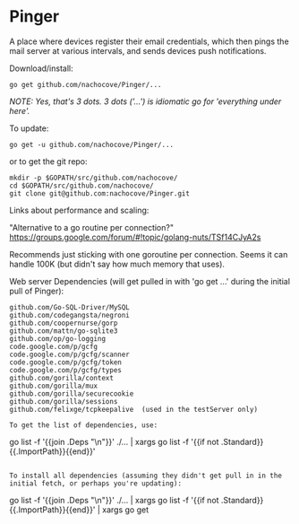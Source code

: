 Pinger
======

A place where devices register their email credentials, which
then pings the mail server at various intervals, and sends devices
push notifications.

Download/install:

```
go get github.com/nachocove/Pinger/...
```

*NOTE: Yes, that's 3 dots. 3 dots ('...') is idiomatic go for 'everything under here'.*

To update:

```
go get -u github.com/nachocove/Pinger/...
```

or to get the git repo:

```
mkdir -p $GOPATH/src/github.com/nachocove/
cd $GOPATH/src/github.com/nachocove/
git clone git@github.com:nachocove/Pinger.git
```

Links about performance and scaling:

"Alternative to a go routine per connection?" https://groups.google.com/forum/#!topic/golang-nuts/TSf14CJyA2s

Recommends just sticking with one goroutine per connection. Seems it can handle 100K (but didn't say how much memory that uses).

Web server Dependencies (will get pulled in with 'go get ...' during the initial pull of Pinger):

```
github.com/Go-SQL-Driver/MySQL
github.com/codegangsta/negroni
github.com/coopernurse/gorp
github.com/mattn/go-sqlite3
github.com/op/go-logging
code.google.com/p/gcfg
code.google.com/p/gcfg/scanner
code.google.com/p/gcfg/token
code.google.com/p/gcfg/types
github.com/gorilla/context
github.com/gorilla/mux
github.com/gorilla/securecookie
github.com/gorilla/sessions
github.com/felixge/tcpkeepalive  (used in the testServer only)

To get the list of dependencies, use:
```
go list -f '{{join .Deps "\n"}}' ./... |  xargs go list -f '{{if not .Standard}}{{.ImportPath}}{{end}}'
```

To install all dependencies (assuming they didn't get pull in in the initial fetch, or perhaps you're updating):
```
go list -f '{{join .Deps "\n"}}' ./... |  xargs go list -f '{{if not .Standard}}{{.ImportPath}}{{end}}' | xargs go get
```

